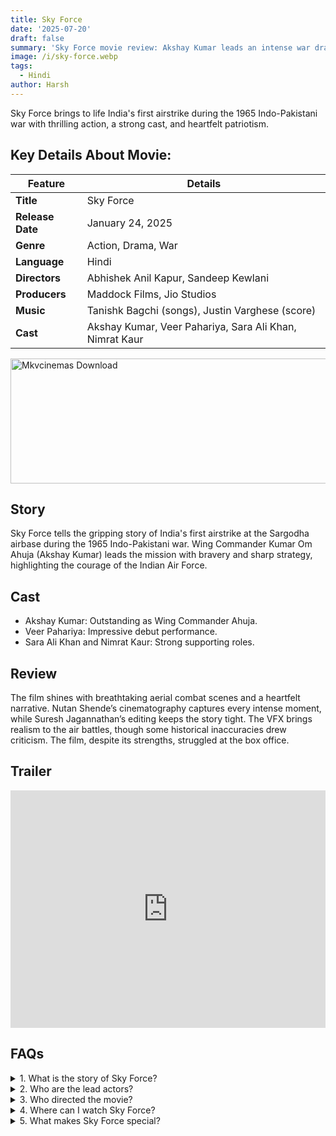 ```yaml
---
title: Sky Force
date: '2025-07-20'
draft: false
summary: 'Sky Force movie review: Akshay Kumar leads an intense war drama on Indias 1965 airstrike. Story, cast, review, and more.'
image: /i/sky-force.webp
tags:
  - Hindi
author: Harsh
---
```


Sky Force brings to life India's first airstrike during the 1965 Indo-Pakistani war with thrilling action, a strong cast, and heartfelt patriotism.

## Key Details About Movie:

| **Feature**      | **Details**                                             |
| ---------------- | ------------------------------------------------------- |
| **Title**        | Sky Force                                               |
| **Release Date** | January 24, 2025                                        |
| **Genre**        | Action, Drama, War                                      |
| **Language**     | Hindi                                                   |
| **Directors**    | Abhishek Anil Kapur, Sandeep Kewlani                    |
| **Producers**    | Maddock Films, Jio Studios                              |
| **Music**        | Tanishk Bagchi (songs), Justin Varghese (score)         |
| **Cast**         | Akshay Kumar, Veer Pahariya, Sara Ali Khan, Nimrat Kaur |

<a href="https://www.profitableratecpm.com/vbvpd9w3h?key=32fa8307e0db421fc9459d903b211dae">
  <img src="/mkvcinemas-btn.webp" alt="Mkvcinemas Download" width="600" height="200" loading="lazy">
</a>

## Story

Sky Force tells the gripping story of India's first airstrike at the Sargodha airbase during the 1965 Indo-Pakistani war. Wing Commander Kumar Om Ahuja (Akshay Kumar) leads the mission with bravery and sharp strategy, highlighting the courage of the Indian Air Force.

## Cast

- Akshay Kumar: Outstanding as Wing Commander Ahuja.
- Veer Pahariya: Impressive debut performance.
- Sara Ali Khan and Nimrat Kaur: Strong supporting roles.

## Review

The film shines with breathtaking aerial combat scenes and a heartfelt narrative. Nutan Shende’s cinematography captures every intense moment, while Suresh Jagannathan’s editing keeps the story tight. The VFX brings realism to the air battles, though some historical inaccuracies drew criticism. The film, despite its strengths, struggled at the box office.

## Trailer

<iframe width="100%" height="380" src="https://www.youtube.com/embed/CgruxokrhjQ" title={title} frameborder="0" allow="accelerometer; autoplay; clipboard-write; encrypted-media; gyroscope; picture-in-picture; web-share" referrerpolicy="strict-origin-when-cross-origin" allowfullscreen loading="lazy"></iframe>

## FAQs

<details>
  <summary>1. What is the story of Sky Force?</summary>
  <p>It’s about India’s first airstrike during the 1965 Indo-Pak war.</p>
</details>

<details>
  <summary>2. Who are the lead actors?</summary>
  <p>Akshay Kumar, Veer Pahariya, Sara Ali Khan, Nimrat Kaur.</p>
</details>

<details>
  <summary>3. Who directed the movie?</summary>
  <p>Abhishek Anil Kapur and Sandeep Kewlani.</p>
</details>

<details>
  <summary>4. Where can I watch Sky Force?</summary>
  <p>It will stream on JioCinema after its theatrical run.</p>
</details>

<details>
  <summary>5. What makes Sky Force special?</summary>
  <p>Its portrayal of Indian Air Force bravery and thrilling aerial scenes.</p>
</details>
